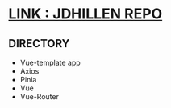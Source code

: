 # [LINK : JDHILLEN REPO](https://github.com/jdhillen/vue-template)

## DIRECTORY
- Vue-template app
- Axios
- Pinia
- Vue
- Vue-Router